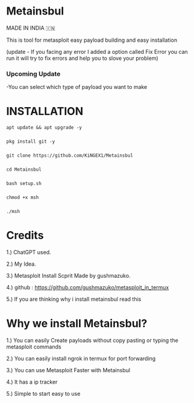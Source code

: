 # Metainsbul

MADE IN INDIA 🇮🇳

This is tool for metasploit easy payload building and easy installation 

(update - If you facing any error I added a option called Fix Error you can run it will try to fix errors and help you to slove your problem)

### Upcoming Update

-You can select which type of payload you want to make

# INSTALLATION

    apt update && apt upgrade -y
### 
    pkg install git -y
###       
    git clone https://github.com/KiNGEX1/Metainsbul
### 
    cd Metainsbul
###
    bash setup.sh
### 
    chmod +x msh
### 
    ./msh

# Credits

1.) ChatGPT used.

2.) My Idea.

3.) Metasploit Install Scprit Made by gushmazuko.

4.) github : https://github.com/gushmazuko/metasploit_in_termux

5.) If you are thinking why i install metainsbul read this 

# Why we install Metainsbul?

1.) You can easily Create payloads without copy pasting or typing the metasploit commands

2.) You can easily install ngrok in termux for port forwarding 

3.) You can use Metasploit Faster with Metainsbul

4.) It has a ip tracker

5.) Simple to start easy to use

